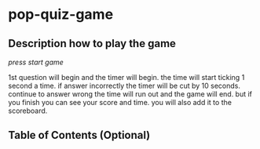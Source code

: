 # pop-quiz-game

## Description how to play the game 

*press start game*

1st question will begin and the timer will begin. the time will start ticking 1 second a time.
if answer incorrectly the timer will be cut by 10 seconds. continue to answer wrong the time will run out and the game will end.
but if you finish you can see your score and time. you will also add it to the scoreboard.

## Table of Contents (Optional)
